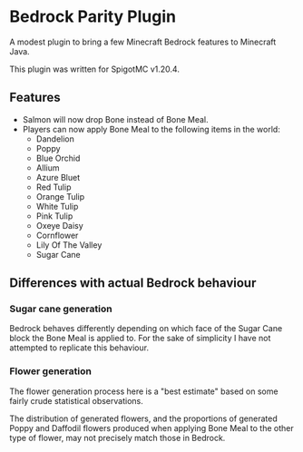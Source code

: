 # Bedrock Parity Plugin

A modest plugin to bring a few Minecraft Bedrock features to Minecraft Java.

This plugin was written for SpigotMC v1.20.4.

## Features

* Salmon will now drop Bone instead of Bone Meal.
* Players can now apply Bone Meal to the following items in the world:
  * Dandelion
  * Poppy
  * Blue Orchid
  * Allium
  * Azure Bluet
  * Red Tulip
  * Orange Tulip
  * White Tulip
  * Pink Tulip
  * Oxeye Daisy
  * Cornflower
  * Lily Of The Valley
  * Sugar Cane

## Differences with actual Bedrock behaviour

### Sugar cane generation

Bedrock behaves differently depending on which face of the Sugar Cane block the Bone Meal is applied to. For the sake
of simplicity I have not attempted to replicate this behaviour.

### Flower generation

The flower generation process here is a "best estimate" based on some fairly crude statistical observations.

The distribution of generated flowers, and the proportions of generated Poppy and Daffodil flowers produced when
applying Bone Meal to the other type of flower, may not precisely match those in Bedrock.
